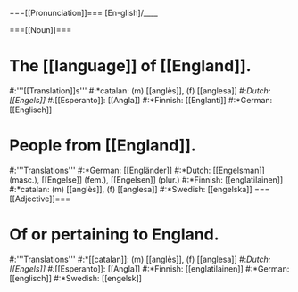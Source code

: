 ===[[Pronunciation]]===
[En-glish]/____

===[[Noun]]===
# The [[language]] of [[England]].
#:'''[[Translation]]s'''
#:*catalan: (m) [[anglès]], (f) [[anglesa]]
#:*Dutch: [[Engels]]
#:*[[Esperanto]]: [[Angla]]
#:*Finnish: [[Englanti]]
#:*German: [[Englisch]] 
# People from [[England]].
#:'''Translations'''
#:*German: [[Engländer]] 
#:*Dutch: [[Engelsman]] (masc.), [[Engelse]] (fem.), [[Engelsen]] (plur.)
#:*Finnish: [[englatilainen]]
#:*catalan: (m) [[anglès]], (f) [[anglesa]]
#:*Swedish: [[engelska]]
===[[Adjective]]===
# Of or pertaining to England.
#:'''Translations'''
#:*[[catalan]]: (m) [[anglès]], (f) [[anglesa]]
#:*Dutch: [[Engels]]
#:*[[Esperanto]]: [[Angla]]
#:*Finnish: [[englatilainen]]
#:*German: [[englisch]]
#:*Swedish: [[engelsk]]
